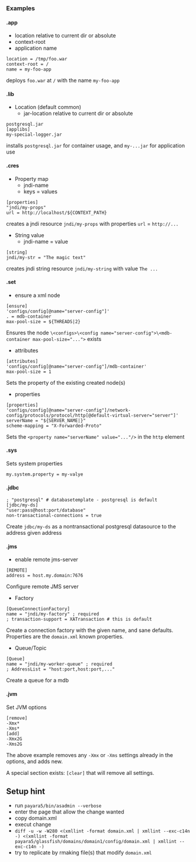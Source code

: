 

### Examples

#### .app

 * location relative to current dir or absolute
 * context-root
 * application name
```
location = /tmp/foo.war
context-root = /
name = my-foo-app 
```
deploys `foo.war` at `/` with the name `my-foo-app`

#### .lib
 * Location (default common)
   * jar-location relative to current dir or absolute
```
postgresql.jar
[applibs]
my-special-logger.jar
```

installs `postgresql.jar` for container usage, and `my-...jar` for application use 

#### .cres
 * Property map
   * jndi-name
   * keys = values
```
[properties]
"jndi/my-props"
url = http://localhost/${CONTEXT_PATH}
```
creates a jndi resource `jndi/my-props` with properties `url` = `http://...`

 * String value
   * jndi-name = value
```
[string]
jndi/my-str = "The magic text"
```
creates jndi string resource `jndi/my-string` with value `The ...`

#### .set
 * ensure a xml node
```
[ensure]
'configs/config[@name="server-config"]'
. = mdb-container
max-pool-size = ${THREADS|2}
```
Ensures the node `\<configs>\<config name="server-config">\<mdb-container max-pool-size="...">` exists
 * attributes
```
[attributes]
'configs/config[@name="server-config"]/mdb-container'
max-pool-size = 1
```
Sets the property of the existing created node(s)

 * properties
```
[properties]
'configs/config[@name="server-config"]/network-config/protocols/protocol/http[@default-virtual-server="server"]'
serverName = "${SERVER_NAME|}"
scheme-mapping = "X-Forwarded-Proto"
```
Sets the `<property name="serverName" value="..."/>` in the `http` element

#### .sys

Sets system properties
```
my.system.property = my-valye

```

#### .jdbc

```
; "postgresql" # databasetemplate - postgresql is default
[jdbc/my-ds]
"user:pass@host:port/database"
non-transactional-connections = true
```
Create `jdbc/my-ds` as a nontransactional postgresql datasource to the address given address

#### .jms

 * enable remote jms-server
```
[REMOTE]
address = host.my.domain:7676
```
Configure remote JMS server 

 * Factory
```
[QueueConnectionFactory]
name = "jndi/my-factory" ; required
; transaction-support = XATransaction # this is default
```
Create a connection factory with the given name, and sane defaults. Properties are the `domain.xml` known properties.

 * Queue/Topic
```
[Queue]
name = "jndi/my-worker-queue" ; required
; AddressList = "host:port,host:port,..."
```
Create a queue for a mdb

#### .jvm

Set JVM options

```
[remove]
-Xmx*
-Xms*
[add]
-Xmx2G
-Xms2G
```

The above example removes any `-Xmx` or `-Xms` settings already in the options, and adds new.

A special section exists: `[clear]` that will remove all settings.

## Setup hint
 * run `payara5/bin/asadmin --verbose`
 * enter the page that allow the change wanted
 * copy domain.xml
 * execut change
 * `diff -u -w -W280 <(xmllint -format domain.xml | xmllint --exc-c14n -) <(xmllint -format payara5/glassfish/domains/domain1/config/domain.xml | xmllint --exc-c14n -)`
 * try to replicate by rmaking file(s) that modify `domain.xml`
 